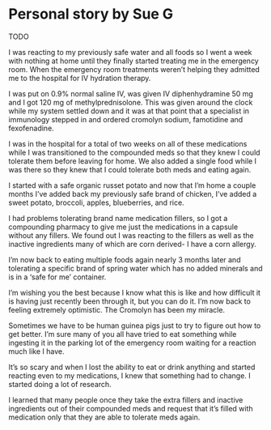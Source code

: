 # Personal story by Sue G

TODO

I was reacting to my previously safe water and all foods so I went a week with
nothing at home until they finally started treating me in the emergency room.
When the emergency room treatments weren’t helping they admitted me to the
hospital for IV hydration therapy.

I was put on 0.9% normal saline IV, was given IV diphenhydramine 50 mg and I got
120 mg of methylprednisolone. This was given around the clock while my system
settled down and it was at that point that a specialist in immunology stepped in
and ordered cromolyn sodium, famotidine and fexofenadine.

I was in the hospital for a total of two weeks on all of these medications while
I was transitioned to the compounded meds so that they knew I could tolerate
them before leaving for home. We also added a single food while I was there so
they knew that I could tolerate both meds and eating again.

I started with a safe organic russet potato and now that I’m home a couple
months I’ve added back my previously safe brand of chicken, I’ve added a sweet
potato, broccoli, apples, blueberries, and rice.

I had problems tolerating brand name medication fillers, so I got a compounding
pharmacy to give me just the medications in a capsule without any fillers. We
found out I was reacting to the fillers as well as the inactive ingredients many
of which are corn derived- I have a corn allergy.

I’m now back to eating multiple foods again nearly 3 months later and tolerating
a specific brand of spring water which has no added minerals and is in a ‘safe
for me’ container.

I’m wishing you the best because I know what this is like and how difficult it
is having just recently been through it, but you can do it. I’m now back to
feeling extremely optimistic. The Cromolyn has been my miracle.

Sometimes we have to be human guinea pigs just to try to figure out how to get
better. I’m sure many of you all have tried to eat something while ingesting it
in the parking lot of the emergency room waiting for a reaction much like I
have.

It’s so scary and when I lost the ability to eat or drink anything and started
reacting even to my medications, I knew that something had to change. I started
doing a lot of research.

I learned that many people once they take the extra fillers and inactive
ingredients out of their compounded meds and request that it’s filled with
medication only that they are able to tolerate meds again.
